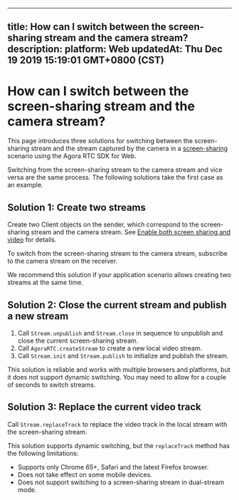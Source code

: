 
---
title: How can I switch between the screen-sharing stream and the camera stream?
description: 
platform: Web
updatedAt: Thu Dec 19 2019 15:19:01 GMT+0800 (CST)
---
# How can I switch between the screen-sharing stream and the camera stream?
This page introduces three solutions for switching between the screen-sharing stream and the stream captured by the camera in a [screen-sharing](https://docs.agora.io/en/Interactive%20Broadcast/screensharing_web?platform=Web) scenario using the Agora RTC SDK for Web.

Switching from the screen-sharing stream to the camera stream and vice versa are the same process. The following solutions take the first case as an example.

## Solution 1: Create two streams
Create two Client objects on the sender, which correspond to the screen-sharing stream and the camera stream. See [Enable both screen sharing and video](https://docs.agora.io/en/Interactive%20Broadcast/screensharing_web?platform=Web#a-name--bothaenable-both-screen-sharing-and-video) for details.

To switch from the screen-sharing stream to the camera stream, subscribe to the camera stream on the receiver.

We recommend this solution if your application scenario allows creating two streams at the same time.

## Solution 2: Close the current stream and publish a new stream
1. Call `Stream.unpublish` and `Stream.close` in sequence to unpublish and close the current screen-sharing stream.
2. Call `AgoraRTC.createStream` to create a new local video stream.
3. Call `Stream.init` and `Stream.publish` to initialize and publish the stream.

This solution is reliable and works with multiple browsers and platforms, but it does not support dynamic switching. You may need to allow for a couple of seconds to switch streams.

## Solution 3: Replace the current video track
Call `Stream.replaceTrack` to replace the video track in the local stream with the screen-sharing stream.

This solution supports dynamic switching, but the `replaceTrack` method has the following limitations:

- Supports only Chrome 65+, Safari and the latest Firefox browser.
- Does not take effect on some mobile devices.
- Does not support switching to a screen-sharing stream in dual-stream mode.


